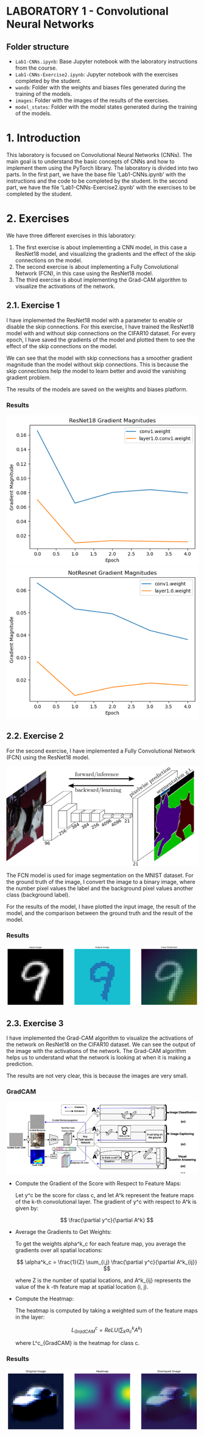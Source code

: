 # LABORATORY 1 - Convolutional Neural Networks

## Folder structure

- `Lab1-CNNs.ipynb`: Base Jupyter notebook with the laboratory instructions from the course.
- `Lab1-CNNs-Exercise2.ipynb`: Jupyter notebook with the exercises completed by the student.
- `wandb`: Folder with the weights and biases files generated during the training of the models.
- `images`: Folder with the images of the results of the exercises.
- `model_states`: Folder with the model states generated during the training of the models.

# 1. Introduction

This laboratory is focused on Convolutional Neural Networks (CNNs). The main goal is to understand the basic concepts of CNNs and how to implement them using the PyTorch library. The laboratory is divided into two parts. In the first part, we have the base file 'Lab1-CNNs.ipynb' with the instructions and the code to be completed by the student. In the second part, we have the file 'Lab1-CNNs-Exercise2.ipynb' with the exercises to be completed by the student.

# 2. Exercises

We have three different exercises in this laboratory:
1. The first exercise is about implementing a CNN model, in this case a ResNet18 model, and visualizing the gradients and the effect of the skip connections on the model.
2. The second exercise is about implementing a Fully Convolutional Network (FCN), in this case using the ResNet18 model.
3. The third exercise is about implementing the Grad-CAM algorithm to visualize the activations of the network.

## 2.1. Exercise 1

I have implemented the ResNet18 model with a parameter to enable or disable the skip connections. 
For this exercise, I have trained the ResNet18 model with and without skip connections on the CIFAR10 dataset.
For every epoch, I have saved the gradients of the model and plotted them to see the effect of the skip connections on the model.

We can see that the model with skip connections has a smoother gradient magnitude than the model without skip connections. This is because the skip connections help the model to learn better and avoid the vanishing gradient problem.

The results of the models are saved on the weights and biases platform.

### Results
![Results: Gradients magnitude of the models](images/result-exercise1.png)
![Results: Gradients magnitude of the models](images/result-exercise1_2.png)


## 2.2. Exercise 2

For the second exercise, I have implemented a Fully Convolutional Network (FCN) using the ResNet18 model. 

![FCN Model](images/fcn_model.jpg)

The FCN model is used for image segmentation on the MNIST dataset.
For the ground truth of the image, I convert the image to a binary image, where the number pixel values the label and the background pixel values another class (background label).

For the results of the model, I have plotted the input image, the result of the model, and the comparison between the ground truth and the result of the model.

### Results
![Results: Resnet18FCN](images/result-exercise2.png)

## 2.3. Exercise 3

I have implemented the Grad-CAM algorithm to visualize the activations of the network on ResNet18 on the CIFAR10 dataset. We can see the output of the image with the activations of the network. The Grad-CAM algorithm helps us to understand what the network is looking at when it is making a prediction.

The results are not very clear, this is because the images are very small.

### GradCAM

![GradCAM](images/grad-cam_model.png)

- Compute the Gradient of the Score with Respect to Feature Maps:

    Let y^c be the score for class c, and let A^k represent the feature maps of the k-th convolutional layer. The gradient of y^c with respect to A^k is given by:

    $$ \frac{\partial y^c}{\partial A^k} $$

- Average the Gradients to Get Weights:

    To get the weights alpha^k_c for each feature map, you average the gradients over all spatial locations:


    $$ \alpha^k_c = \frac{1}{Z} \sum_{i,j} \frac{\partial y^c}{\partial A^k_{ij}} $$


    where Z is the number of spatial locations, and A^k_{ij} represents the value of the k -th feature map at spatial location (i, j).

- Compute the Heatmap:

    The heatmap is computed by taking a weighted sum of the feature maps in the layer:


    $$ L^c_{GradCAM} = ReLU(\sum_k \alpha^k_c A^k) $$


    where L^c_{GradCAM} is the heatmap for class c.

### Results
![Results: GradCamModel on Resnet18](images/result-exercise3.png)


